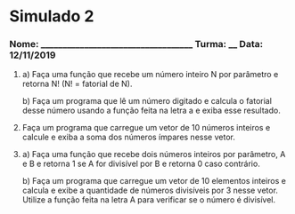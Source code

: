 # Simulado 2
### Nome: ___________________________________  Turma: __  Data: 12/11/2019

1)
    a) Faça uma função que recebe um número inteiro N por parâmetro e retorna N! (N! = fatorial de N).

    b) Faça um programa que lê um número digitado e calcula o fatorial desse número usando a função feita na letra a e exiba esse resultado.

2) Faça um programa que carregue um vetor de 10 números inteiros e calcule e exiba a soma dos números ímpares nesse vetor.

3)
    a) Faça uma função que recebe dois números inteiros por parâmetro, A e B e retorna 1 se A for divisível por B e retorna 0 caso contrário.

    b) Faça um programa que carregue um vetor de 10 elementos inteiros e calcula e exibe a quantidade de números divisíveis por 3 nesse vetor. Utilize a função feita na letra A para verificar se o número é divisível.

